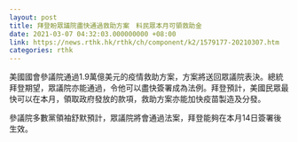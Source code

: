 ```yaml
---
layout: post
title: 拜登盼眾議院盡快通過救助方案　料民眾本月可領救助金
date: 2021-03-07 04:32:03.000000000 +08:00
link: https://news.rthk.hk/rthk/ch/component/k2/1579177-20210307.htm
categories: rthk
---
```


美國國會參議院通過1.9萬億美元的疫情救助方案，方案將送回眾議院表決。總統拜登期望，眾議院亦能通過，令他可以盡快簽署成為法例。拜登預計，美國民眾最快可以在本月，領取政府發放的款項，救助方案亦能加快疫苗製造及分發。

參議院多數黨領袖舒默預計，眾議院將會通過法案，拜登能夠在本月14日簽署後生效。
